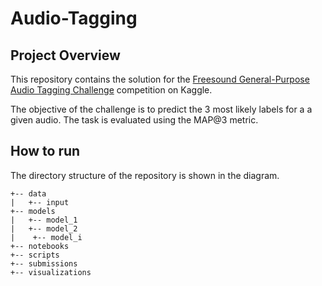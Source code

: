 # Audio-Tagging

## Project Overview

This repository contains the solution for the [Freesound General-Purpose Audio Tagging Challenge](https://www.kaggle.com/c/freesound-audio-tagging/overview/) competition on Kaggle.

The objective of the challenge is to predict the 3 most likely labels for a a given audio. The task is evaluated using the MAP@3 metric. 

## How to run

The directory structure of the repository is shown in the diagram.

```
+-- data
|   +-- input
+-- models
|   +-- model_1
|   +-- model_2
|    +-- model_i
+-- notebooks
+-- scripts
+-- submissions
+-- visualizations
```
